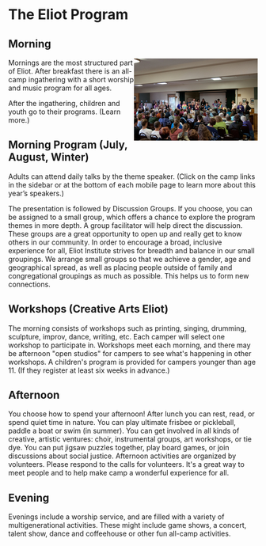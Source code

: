 # The Eliot Program

## Morning

<img src="/content/img/Camp_Staff800px.jpg"
     alt="Camp staff at the morning program"
     align="right" />

Mornings are the most structured part of Eliot. After breakfast there is an all-camp ingathering with a short worship and music program for all ages.

After the ingathering, children and youth go to their programs. (Learn more.)

## Morning Program (July, August, Winter)

Adults can attend daily talks by the theme speaker. (Click on the camp links in the sidebar or at the bottom of each mobile page to learn more about this year’s speakers.)

The presentation is followed by Discussion Groups. If you choose, you can be assigned to a small group, which offers a chance to explore the program themes in more depth. A group facilitator will help direct the discussion. These groups are a great opportunity to open up and really get to know others in our community. In order to encourage a broad, inclusive experience for all, Eliot Institute strives for breadth and balance in our small groupings. We arrange small groups so that we achieve a gender, age and geographical spread, as well as placing people outside of family and congregational groupings as much as possible. This helps us to form new connections.

## Workshops (Creative Arts Eliot)

The morning consists of workshops such as printing, singing, drumming, sculpture, improv, dance, writing, etc. Each camper will select one workshop to participate in.  Workshops meet each morning, and there may be afternoon "open studios" for campers to see what's happening in other workshops.  A children's program is provided for campers younger than age 11. (If they register at least six weeks in advance.)

## Afternoon

You choose how to spend your afternoon! After lunch you can rest, read, or spend quiet time in nature. You can play ultimate frisbee or pickleball, paddle a boat or swim (in summer). You can get involved in all kinds of creative, artistic ventures: choir, instrumental groups, art workshops, or tie dye. You can put jigsaw puzzles together, play board games, or join discussions about social justice. Afternoon activities are organized by volunteers. Please respond to the calls for volunteers. It's a great way to meet people and to help make camp a wonderful experience for all.

## Evening

Evenings include a worship service, and are filled with a variety of multigenerational activities. These might include game shows, a concert, talent show, dance and coffeehouse or other fun all-camp activities.
